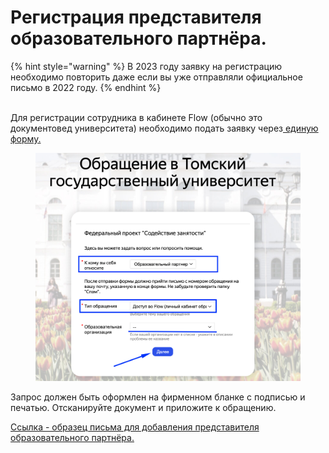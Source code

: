 # Регистрация представителя образовательного партнёра.



{% hint style="warning" %}
В 2023 году заявку на регистрацию необходимо  повторить даже если вы уже отправляли официальное письмо в 2022 году.
{% endhint %}

\
Для регистрации сотрудника в кабинете Flow (обычно это документовед университета) необходимо подать заявку через[ единую форму.](https://forms.yandex.ru/cloud/60f044ccad8e79a13357810a/?answer\_choices\_9290506=13646025&14243936=21894357)&#x20;

<figure><img src="../.gitbook/assets/image (3).png" alt=""><figcaption></figcaption></figure>

Запрос должен быть оформлен на фирменном бланке с подписью и печатью. Отсканируйте документ и приложите к обращению.&#x20;

[Ссылка - образец письма для добавления представителя образовательного партнёра.  ](https://docs.google.com/document/d/1a6DRqf4omuFKLE9q3QHQRW6Ltw2q57g1/edit?usp=sharing\&ouid=114670627208098431049\&rtpof=true\&sd=true)

